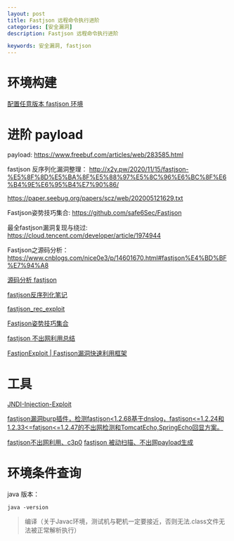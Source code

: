 ```yaml
---
layout: post
title: Fastjson 远程命令执行进阶
categories: [安全漏洞]
description: Fastjson 远程命令执行进阶

keywords: 安全漏洞, fastjson
---
```


# 环境构建

[配置任意版本 fastjson 环境
](https://github.com/dzxindex/JNDI-Injection-Bypass)

# 进阶 payload

payload:
https://www.freebuf.com/articles/web/283585.html


fastjson 反序列化漏洞整理：
http://x2y.pw/2020/11/15/fastjson-%E5%8F%8D%E5%BA%8F%E5%88%97%E5%8C%96%E6%BC%8F%E6%B4%9E%E6%95%B4%E7%90%86/


https://paper.seebug.org/papers/scz/web/202005121629.txt

Fastjson姿势技巧集合:
https://github.com/safe6Sec/Fastjson

最全fastjson漏洞复现与绕过:
https://cloud.tencent.com/developer/article/1974944

Fastjson之源码分析：
https://www.cnblogs.com/nice0e3/p/14601670.html#fastjson%E4%BD%BF%E7%94%A8


[源码分析 fastjson 
](https://www.cnblogs.com/nice0e3/p/14601670.html#fastjson%E6%A6%82%E8%BF%B0)

[fastjson反序列化笔记
](https://apsry.github.io/2022/03/10/fastjson/)

[fastjson_rec_exploit](https://github.com/mrknow001/fastjson_rec_exploit)

[Fastjson姿势技巧集合](https://github.com/safe6Sec/Fastjson)

[fastjson 不出网利用总结
](https://cloud.tencent.com/developer/article/1785575)

[FastjonExploit | Fastjson漏洞快速利用框架
](https://github.com/c0ny1/FastjsonExploit)


# 工具
[JNDI-Injection-Exploit
](https://github.com/welk1n/JNDI-Injection-Exploit/blob/master/README-CN.md)

[fastjson漏洞burp插件，检测fastjson<1.2.68基于dnslog，fastjson<=1.2.24和1.2.33<=fatjson<=1.2.47的不出网检测和TomcatEcho,SpringEcho回显方案。](https://github.com/zilong3033/fastjsonScan)

[fastjson不出网利用、c3p0](https://github.com/depycode/fastjson-c3p0)
[fastjson 被动扫描、不出网payload生成
](https://github.com/bigsizeme/fastjson-check)


# 环境条件查询

java 版本：
```
java -version
```

> 编译（关于Javac环境，测试机与靶机一定要接近，否则无法.class文件无法被正常解析执行）


